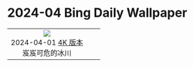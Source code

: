 # 2024-04 Bing Daily Wallpaper

|      |      |      |
|:----:|:----:|:----:|
| ![](https://cn.bing.com/th?id=OHR.MontBlancGlacier_ZH-CN2918240023_UHD.jpg&rf=LaDigue_UHD.jpg&pid=hp&w=480&h=270&rs=1&c=4)<br> 2024-04-01 [4K 版本](https://cn.bing.com/th?id=OHR.MontBlancGlacier_ZH-CN2918240023_UHD.jpg&rf=LaDigue_UHD.jpg&pid=hp&w=3840&h=2160&rs=1&c=4) <br> 岌岌可危的冰川